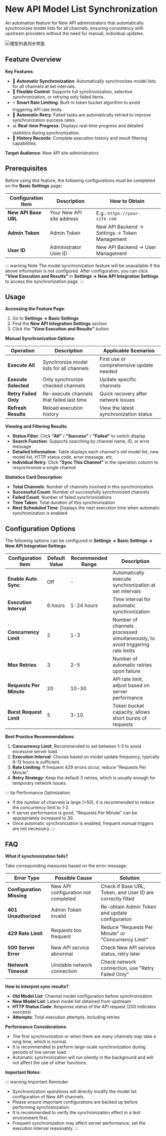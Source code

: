 # New API Model List Synchronization

An automation feature for New API administrators that automatically synchronizes model lists for all channels, ensuring consistency with upstream providers without the need for manual, individual updates.

![模型列表同步界面](./static/image/new-api-channel-sync.png)

## Feature Overview

**Key Features**:
- 🔄 **Automatic Synchronization**: Automatically synchronizes model lists for all channels at set intervals.
- 🎯 **Flexible Control**: Supports full synchronization, selective synchronization, or retrying only failed items.
- ⚡ **Smart Rate Limiting**: Built-in token bucket algorithm to avoid triggering API rate limits.
- 🔁 **Automatic Retry**: Failed tasks are automatically retried to improve synchronization success rates.
- 📊 **Real-time Progress**: Displays real-time progress and detailed statistics during synchronization.
- 📜 **History Records**: Complete execution history and result filtering capabilities.

**Target Audience**: New API site administrators

## Prerequisites

Before using this feature, the following configurations must be completed on the **Basic Settings** page:

| Configuration Item | Description | How to Obtain |
|--------------------|-------------|---------------|
| **New API Base URL** | Your New API site address | E.g.: `https://your-site.com` |
| **Admin Token** | Admin Token | New API Backend → Settings → Token Management |
| **User ID** | Administrator User ID | New API Backend → User Management |

::: warning Note
The model synchronization feature will be unavailable if the above information is not configured. After configuration, you can click **"View Execution and Results"** in **Settings → New API Integration Settings** to access the synchronization page.
:::

## Usage

**Accessing the Feature Page**:
1. Go to **Settings → Basic Settings**
2. Find the **New API Integration Settings** section
3. Click the **"View Execution and Results"** button

**Manual Synchronization Options**:

| Operation | Description | Applicable Scenarios |
|-----------|-------------|----------------------|
| **Execute All** | Synchronize model lists for all channels | First use or comprehensive update needed |
| **Execute Selected** | Only synchronize checked channels | Update specific channels |
| **Retry Failed Only** | Re-execute channels that failed last time | Quick recovery after network issues |
| **Refresh Results** | Reload execution history | View the latest synchronization status |

**Viewing and Filtering Results**:
- **Status Filter**: Click **"All"** / **"Success"** / **"Failed"** to switch display
- **Search Function**: Supports searching by channel name, ID, or error message
- **Detailed Information**: Table displays each channel's old model list, new model list, HTTP status code, error message, etc.
- **Individual Retry**: Click **"Sync This Channel"** in the operation column to resynchronize a single channel

**Statistics Card Description**:
- **Total Channels**: Number of channels involved in this synchronization
- **Successful Count**: Number of successfully synchronized channels
- **Failed Count**: Number of failed synchronizations
- **Time Taken**: Total duration of this synchronization
- **Next Scheduled Time**: Displays the next execution time when automatic synchronization is enabled

## Configuration Options

The following options can be configured in **Settings → Basic Settings → New API Integration Settings**:

| Configuration Item | Default Value | Recommended Range | Description |
|--------------------|---------------|-------------------|-------------|
| **Enable Auto Sync** | Off | - | Automatically execute synchronization at set intervals |
| **Execution Interval** | 6 hours | 1-24 hours | Time interval for automatic synchronization |
| **Concurrency Limit** | 2 | 1-3 | Number of channels processed simultaneously, to avoid triggering rate limits |
| **Max Retries** | 3 | 2-5 | Number of automatic retries upon failure |
| **Requests Per Minute** | 20 | 10-30 | API rate limit, adjust based on server performance |
| **Burst Request Limit** | 5 | 3-10 | Token bucket capacity, allows short bursts of requests |

**Best Practice Recommendations**:
1. **Concurrency Limit**: Recommended to set between 1-3 to avoid excessive server load.
2. **Execution Interval**: Choose based on model update frequency, typically 6-12 hours is sufficient.
3. **Rate Limiting**: If frequent 429 errors occur, reduce "Requests Per Minute".
4. **Retry Strategy**: Keep the default 3 retries, which is usually enough for temporary network issues.

::: tip Performance Optimization
- If the number of channels is large (>50), it is recommended to reduce the concurrency limit to 1-2.
- If server performance is good, "Requests Per Minute" can be appropriately increased to 30.
- Once automatic synchronization is enabled, frequent manual triggers are not necessary.
:::

## FAQ

**What if synchronization fails?**

Take corresponding measures based on the error message:

| Error Type | Possible Cause | Solution |
|------------|----------------|----------|
| **Configuration Missing** | New API configuration not completed | Check if Base URL, Token, and User ID are correctly filled |
| **401 Unauthorized** | Admin Token invalid | Re-obtain Admin Token and update configuration |
| **429 Rate Limit** | Requests too frequent | Reduce "Requests Per Minute" or "Concurrency Limit" |
| **500 Server Error** | New API service abnormal | Check New API service status, retry later |
| **Network Timeout** | Unstable network connection | Check network connection, use "Retry Failed Only" |

**How to interpret sync results?**

- **Old Model List**: Channel model configuration before synchronization
- **New Model List**: Latest model list obtained from upstream
- **HTTP Status Code**: Response status of the API request (200 indicates success)
- **Attempts**: Total execution attempts, including retries

**Performance Considerations**:

- The first synchronization or when there are many channels may take a long time, which is normal.
- It is recommended to perform large-scale synchronization during periods of low server load.
- Automatic synchronization will run silently in the background and will not affect the use of other functions.

**Important Notes**:

::: warning Important Reminder
- Synchronization operations will directly modify the model list configuration of New API channels.
- Please ensure important configurations are backed up before performing synchronization.
- It is recommended to verify the synchronization effect in a test environment first.
- Frequent synchronization may affect server performance; set the execution interval reasonably.
:::